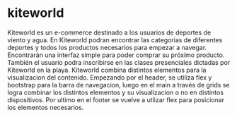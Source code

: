 # kiteworld
Kiteworld es un e-commerce destinado a los usuarios de deportes de viento y agua. En Kiteworld podran encontrar las categorias de diferentes deportes y todos los productos necesarios para empezar a navegar. Encontrarán una interfaz simple para poder comprar su próximo producto.
También el usuario podra inscribirse en las clases presenciales dictadas por Kiteworld en la playa.
Kiteworld combina distintos elementos para la visualizacion del contenido. Empezando por el header, se utiliza flex y bootstrap para la barra de navegacion, luego en el main a través de grids se logra combinar los distintos elementos y su visualizacion o no en distintos dispositivos. Por ultimo en el footer se vuelve a utlizar flex para posicionar los elementos necesarios.
